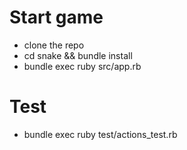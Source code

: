 # Start game

- clone the repo
- cd snake && bundle install
- bundle exec ruby src/app.rb

# Test 

- bundle exec ruby test/actions_test.rb